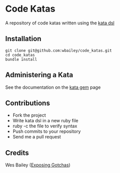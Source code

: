 # Code Katas

A repository of code katas written using the [kata dsl](https://github.com/wbailey/kata "Kata DSL")

## Installation

    git clone git@github.com:wbailey/code_katas.git
    cd code_katas
    bundle install

## Administering a Kata

See the documentation on the [kata gem](https://github.com/wbailey/kata "Kata Gem") page

## Contributions

* Fork the project
* Write kata dsl in a new ruby file
* ruby -c the file to verify syntax
* Push commits to your repository
* Send me a pull request

## Credits

Wes Bailey ([Exposing Gotchas](http://exposinggotchas.blogspot.com/ "Exposing Gotchas"))
